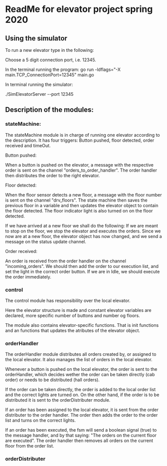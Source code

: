 # ReadMe for elevator project spring 2020

## Using the simulator

To run a new elevator type in the following:

Choose a 5 digit connection port, i.e. 12345.

In the terminal running the program:
go run -ldflags="-X main.TCP_ConnectionPort=12345" main.go

In terminal running the simulator:

./SimElevatorServer --port 12345




## Description of the modules:

### stateMachine:
The stateMachine module is in charge of running one elevator according to the description. It has four triggers: Button pushed, floor detected, order received and timeOut.

Button pushed:

When a button is pushed on the elevator, a message with the respective order is sent on the channel "orders_to_order_handler". The order handler then distributes the order to the right elevator.

Floor detected:

When the floor sensor detects a new floor, a message with the floor number is sent on the channel "drv_floors". The state machine then saves the previous floor in a variable and then updates the elevator object to contain the floor detected. The floor indicator light is also turned on on the floor detected.

If we have arrived at a new floor we shall do the following:
If we are meant to stop on the floor, we stop the elevator and executes the orders.
Since we now are at a new floor, the elevator object has now changed, and we send a message on the status update channel.

Order received:

An order is received from the order handler on the channel "incoming_orders". We should then add the order to our execution list, and set the light in the correct order button. If we are in Idle, we should execute the order immediately.

### control
The control module has responsibility over the local elevator. 

Here the elevator structure is made and constant elevator variables are declared, more specific number of buttons and number og floors.

The module also contains elevator-specific functions. That is init functions and an functions that updates the atributes of the elevator object.

### orderHandler
The orderHandler module distributes all orders created by, or assigned to the local elevator. It also manages the list of orders in the local elevator.

Whenever a button is pushed on the local elevator, the order is sent to the orderHandler, which decides wether the order can be taken directly (cab order) or needs to be distributed (hall orders). 

If the order can be taken directly, the order is added to the local order list and the correct lights are turned on. On the other hand, if the order is to be distributed it is sent to the orderDistributer module.

If an order has been assigned to the local elevator, it is sent from the order distributer to the order handler. The order then adds the order to the order list and turns on the correct lights.

If an order has been executed, the fsm will send a boolean signal (true) to the message handler, and by that saying: "The orders on the current floor are executed". The order handler then removes all orders on the current floor from the order list.

### orderDistributer
